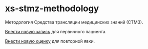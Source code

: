 # xs-stmz-methodology
Методология Средства трансляции медицинских знаний (СТМЗ).

[Внести новую запись](http://pussia.today/stmz/formtools/new-record/) для первичного пациента.

[Внести новую оценку](http://pussia.today/stmz/formtools/new-estimate/) для повторной явки.
